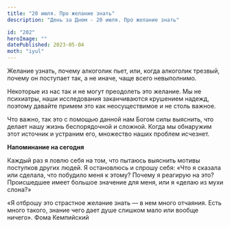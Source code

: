 ```yaml
---
title: "20 июля. Про желание знать"
description: "День за Днем - 20 июля. Про желание знать"

id: "202"
heroImage: ""
datePublished: 2023-05-04
moth: "iyul"
---
```


Желание узнать, почему алкоголик пьет, или, когда алкоголик трезвый, почему он
поступает так, а не иначе, чаще всего невыполнимо.

Некоторые из нас так и не могут преодолеть это желание. Мы не психиатры, наши
исследования заканчиваются крушением надежд, поэтому давайте примем это как
неосуществимое и не столь важное.

Что важно, так это с помощью данной нам Богом силы выяснить, что делает нашу
жизнь беспорядочной и сложной. Когда мы обнаружим этот источник и устраним
его, множество наших проблем исчезнет.

**Напоминание на сегодня**

Каждый раз я ловлю себя на том, что пытаюсь выяснить мотивы поступков других
людей. Я остановлюсь и спрошу себя: «Что я сказала или сделала, что побудило
меня к этому? Почему я реагирую на это? Происшедшее имеет большое значение для
меня, или я «делаю из мухи слона?»

«Я отброшу это страстное желание знать — в нем много отчаяния. Есть много
такого, знание чего дает душе слишком мало или вообще ничего». Фома Кемпийский
